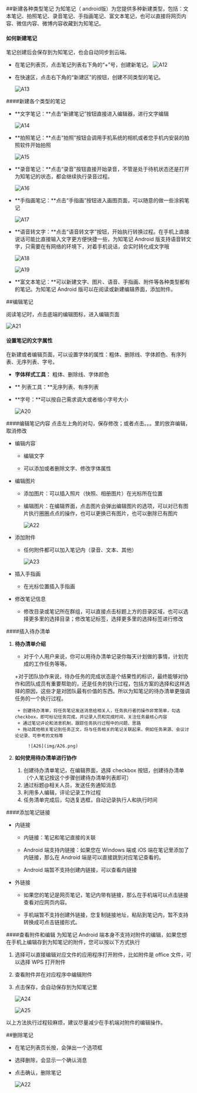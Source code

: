 ##新建各种类型笔记
为知笔记（ android版）为您提供多种新建类型，包括：文本笔记、拍照笔记、录音笔记、手指画笔记、富文本笔记，也可以直接将网页内容、微信内容、微博内容收藏到为知笔记。

#### 如何新建笔记

笔记创建后会保存到为知笔记，也会自动同步到云端。

+ 在笔记列表页，点击笔记列表右下角的“+”号，创建新笔记。
    ![A12](img/A12.jpg)

+ 在快速区，点击右下角的“新建区”的按钮，创建不同类型的笔记。

    ![A13](img/A13.jpg)

####新建各个类型的笔记
+ **文字笔记：**点击“新建笔记”按钮直接进入编辑器，进行文字编辑

    ![A14](img/A14.jpg)
+ **拍照笔记：**点击“拍照”按钮会调用手机系统的相机或者您手机内安装的拍照软件开始拍照

    ![A15](img/A15.jpg)
+ **录音笔记：**点击“录音”按钮直接开始录音，不管是处于待机状态还是打开为知笔记的状态，都会继续执行录音过程。

    ![A16](img/A16.jpg)
+ **手指画笔记：**点击“手指画”按钮进入画图页面，可以随意的做一些涂鸦笔记

    ![A17](img/A17.jpg)
+ **语音转文字：**点击“语音转文字”按钮，开始执行转换过程。在手机上直接说话可能比直接输入文字更方便快捷一些，为知笔记 Android 版支持语音转文字，只需要在有网络的环境下，对着手机说话，会实时转化成文字哦

    ![A18](img/A18.jpg)

    ![A19](img/A19.jpg)
+ **富文本笔记：**可以新建文字、图片、语音、手指画、附件等各种类型都有的笔记。为知笔记 Android 版可以在阅读或新建编辑界面，添加附件。

##编辑笔记

阅读笔记时，点击底端的编辑图标，进入编辑页面

![A21](img/A21.jpg)
#### 设置笔记的文字属性

在新建或者编辑页面，可以设置字体的属性：粗体、删除线、字体颜色、有序列表、无序列表、字号。

+ **字体样式工具：** 粗体、删除线、字体颜色

+ ** 列表工具：**无序列表、有序列表

+ **字号：**可以按自己需求调大或者缩小字号大小

    ![A20](img/A20.jpg)

####编辑笔记内容
 点击左上角的对勾，保存修改；或者点击。。。里的放弃编辑，取消修改

+ 编辑内容

    + 编辑文字

    + 可以添加或者删除文字、修改字体属性

+ 编辑图片

    + 添加图片：可以插入照片（快照、相册图片）在光标所在位置

    + 编辑图片：在编辑界面，点击图片会弹出编辑图片的选项，可以对已有图片执行圈圈点点的操作，也可以更换已有图片，也可以删除已有图片

        ![A22](img/A22.jpg)
+ 添加附件

    + 任何附件都可以加入笔记内（录音、文本、其他）
     
        ![A23](img/A23.jpg)

+ 插入手指画

    + 在光标位置插入手指画

+ 修改笔记信息

    + 修改目录或笔记所在群组，可以直接点击标题上方的目录区域，也可以选择更多里的选择目录；修改笔记标签，选择更多里的选择标签进行修改

####插入待办清单
1. **待办清单介绍**
    + 对于个人用户来说，你可以用待办清单记录你每天计划做的事情，计划完成的工作任务等等。

    +对于团队协作来说，待办任务的完成状态是个结果性的标识，最终能够对协作和团队成员有重要帮助的，还是任务的执行过程，包括方案的选择和这样选择的原因，这些才是对团队最有价值的东西。所以为知笔记的待办清单更强调任务的一个执行过程。

        + 创建待办清单，将任务笔记发送消息给相关人，任务执行者的操作非常简单，勾选checkbox，即可标记任务完成，并记录人员和完成时间，关注任务最核心内容
        + 通过笔记评论和消息机制，跟踪任务执行过程中的问题、思路
        + 拖动其他相关笔记到任务正文，将与任务相关的笔记关联起来，例如任务来源、会议讨论记录、可参考的文档等

            ![A26](img/A26.png)

1. **如何使用待办清单进行协作**

    1. 创建待办清单笔记，在编辑界面，选择 checkbox 按钮，创建待办清单 （个人笔记按这个步骤创建待办清单列表即可）
    1. 通过标题@相关人员，发送任务通知消息
    1. 利用多人编辑，评论记录工作过程
    1. 任务清单完成后，勾选复选框，自动记录执行人和执行时间

####添加笔记链接
+ 内链接

    + 内链接：笔记和笔记直接的关联

    + Android 端支持内链接：如果您在 Windows 端或 iOS 端在笔记里添加了内链接，那么在 Android 端是可以直接跳到对应笔记查看的。

    + Android 端暂不支持创建内链接，可以查看内链接

+ 外链接

    + 如果您的笔记是网页笔记，笔记内带有链接，那么在手机端可以点击链接查看对应网页内容。

    + 手机端暂不支持创建外链接，您复制链接地址，粘贴到笔记内，暂不支持转换成可点击链接形式。


####查看附件和编辑
为知笔记 Android 端本身不支持对附件的编辑，如果您想在手机上编辑存到为知笔记的附件，您可以按以下方式执行

1. 选择可以直接编辑对应文件的应用程序打开附件，比如附件是 office 文件，可以选择 WPS 打开附件

1. 查看附件并在对应程序中编辑附件

1. 点击保存，会自动保存到为知笔记里

    ![A24](img/A24.jpg)

    ![A25](img/A25.jpg)

以上方法执行过程较麻烦，建议尽量减少在手机端对附件的编辑操作。

##删除笔记

+ 在笔记列表页长按，会弹出一个选项框
+ 选择删除，会显示一个确认消息
+ 点击确认，删除笔记

    ![A22](img/A22.jpg)
